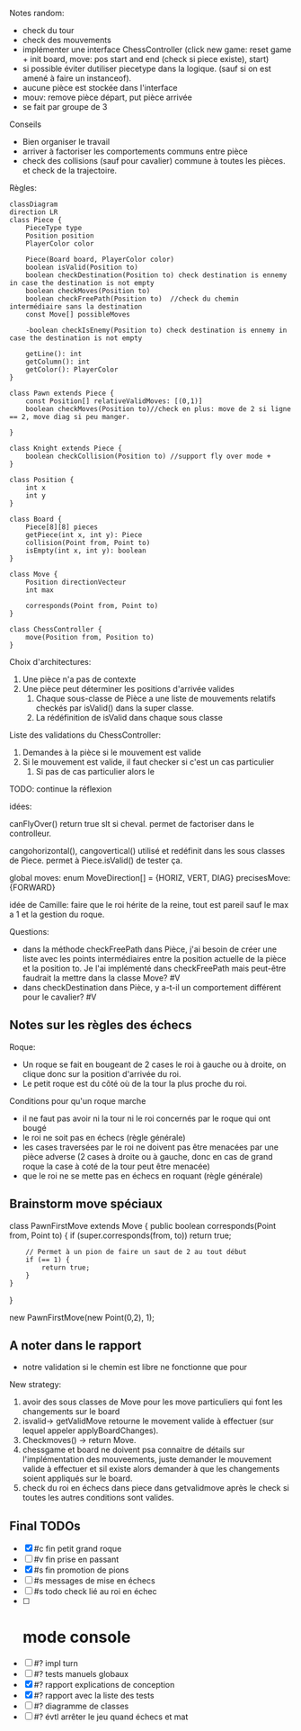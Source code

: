 Notes random:
- check du tour
- check des mouvements
- implémenter une interface ChessController (click new game: reset game + init board, move: pos start and end (check si piece existe), start)
- si possible éviter dutiliser piecetype dans la logique. (sauf si on est amené à faire un instanceof).
- aucune pièce est stockée dans l'interface
- mouv: remove pièce départ, put pièce arrivée
- se fait par groupe de 3

Conseils
- Bien organiser le travail
- arriver à factoriser les comportements communs entre pièce
- check des collisions (sauf pour cavalier) commune à toutes les pièces. et check de la trajectoire.

Règles:

```mermaid
classDiagram
direction LR
class Piece {
	PieceType type
	Position position
	PlayerColor color

	Piece(Board board, PlayerColor color)
	boolean isValid(Position to)
	boolean checkDestination(Position to) check destination is ennemy in case the destination is not empty
	boolean checkMoves(Position to)
	boolean checkFreePath(Position to)	//check du chemin intermédiaire sans la destination
	const Move[] possibleMoves
	
	-boolean checkIsEnemy(Position to) check destination is ennemy in case the destination is not empty

	getLine(): int
	getColumn(): int
	getColor(): PlayerColor
}

class Pawn extends Piece {
	const Position[] relativeValidMoves: [(0,1)]
	boolean checkMoves(Position to)//check en plus: move de 2 si ligne == 2, move diag si peu manger.

}

class Knight extends Piece {
	boolean checkCollision(Position to) //support fly over mode + 
}

class Position {
	int x
	int y
}

class Board {
	Piece[8][8] pieces
	getPiece(int x, int y): Piece
	collision(Point from, Point to)
	isEmpty(int x, int y): boolean
}

class Move {
	Position directionVecteur
	int max

	corresponds(Point from, Point to)
}

class ChessController {
	move(Position from, Position to)
}

```

Choix d'architectures:
1. Une pièce n'a pas de contexte
1. Une pièce peut déterminer les positions d'arrivée valides
   1. Chaque sous-classe de Pièce a une liste de mouvements relatifs checkés par isValid() dans la super classe.
   1. La rédéfinition de isValid dans chaque sous classe	

Liste des validations du ChessController:
1. Demandes à la pièce si le mouvement est valide
1. Si le mouvement est valide, il faut checker si c'est un cas particulier
   1. Si pas de cas particulier alors le 

TODO: continue la réflexion


idées:

canFlyOver() return true slt si cheval. permet de factoriser dans le controlleur.

cangohorizontal(), cangovertical() utilisé et redéfinit dans les sous classes de Piece. permet à Piece.isValid() de tester ça.

global moves: enum MoveDirection[] = {HORIZ, VERT, DIAG}
precisesMove: {FORWARD}


idée de Camille: faire que le roi hérite de la reine, tout est pareil sauf le max a 1 et la gestion du roque.


Questions:
- dans la méthode checkFreePath dans Pièce, j'ai besoin de créer une liste avec les points intermédiaires entre la position actuelle de la pièce et la position to. Je l'ai implémenté dans checkFreePath mais peut-être faudrait la mettre dans la classe Move? #V
- dans checkDestination dans Pièce, y a-t-il un comportement différent pour le cavalier? #V


## Notes sur les règles des échecs
Roque:
- Un roque se fait en bougeant de 2 cases le roi à gauche ou à droite, on clique donc sur la position d'arrivée du roi.
- Le petit roque est du côté où de la tour la plus proche du roi.

Conditions pour qu'un roque marche
- il ne faut pas avoir ni la tour ni le roi concernés par le roque qui ont bougé
- le roi ne soit pas en échecs (règle générale)
- les cases traversées par le roi ne doivent pas être menacées par une pièce adverse (2 cases à droite ou à gauche, donc en cas de grand roque la case à coté de la tour peut être menacée)
- que le roi ne se mette pas en échecs en roquant (règle générale)


## Brainstorm move spéciaux

class PawnFirstMove extends Move {
	public boolean corresponds(Point from, Point to) {
		if (super.corresponds(from, to))
			return true;

		// Permet à un pion de faire un saut de 2 au tout début
		if (== 1) {
			return true;
		}
	}
}

new PawnFirstMove(new Point(0,2), 1);

## A noter dans le rapport
- notre validation si le chemin est libre ne fonctionne que pour 



New strategy:
1. avoir des sous classes de Move pour les move particuliers qui font les changements sur le board
1. isvalid-> getValidMove retourne le movement valide à effectuer (sur lequel appeler applyBoardChanges).
1. Checkmoves() -> return Move.
1. chessgame et board ne doivent psa connaitre de détails sur l'implémentation des mouveements, juste demander le mouvement valide à effectuer et sil existe alors demander à que les changements soient appliqués sur le board.
1. check du roi en échecs dans piece dans getvalidmove après le check si toutes les autres conditions sont valides.


## Final TODOs
- [x] #c fin petit grand roque
- [ ] #v fin prise en passant
- [x] #s fin promotion de pions
- [ ] #s messages de mise en échecs
- [ ] #s todo check lié au roi en échec
- [ ] # mode console
- [ ] #? impl turn
- [ ] #? tests manuels globaux
- [x] #? rapport explications de conception
- [x] #? rapport avec la liste des tests
- [ ] #? diagramme de classes
- [ ] #? évtl arrêter le jeu quand échecs et mat
